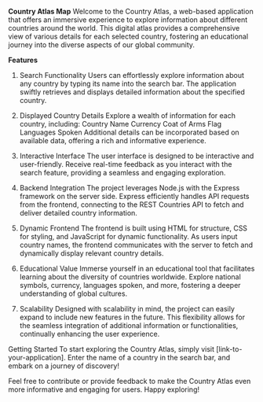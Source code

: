 **Country Atlas Map**
Welcome to the Country Atlas, a web-based application that offers an immersive experience to explore information about different countries around the world. This digital atlas provides a comprehensive view of various details for each selected country, fostering an educational journey into the diverse aspects of our global community.

**Features**
1. Search Functionality
Users can effortlessly explore information about any country by typing its name into the search bar. The application swiftly retrieves and displays detailed information about the specified country.

2. Displayed Country Details
Explore a wealth of information for each country, including:
Country Name
Currency
Coat of Arms
Flag
Languages Spoken
Additional details can be incorporated based on available data, offering a rich and informative experience.

3. Interactive Interface
The user interface is designed to be interactive and user-friendly. Receive real-time feedback as you interact with the search feature, providing a seamless and engaging exploration.

4. Backend Integration
The project leverages Node.js with the Express framework on the server side. Express efficiently handles API requests from the frontend, connecting to the REST Countries API to fetch and deliver detailed country information.

5. Dynamic Frontend
The frontend is built using HTML for structure, CSS for styling, and JavaScript for dynamic functionality. As users input country names, the frontend communicates with the server to fetch and dynamically display relevant country details.

6. Educational Value
Immerse yourself in an educational tool that facilitates learning about the diversity of countries worldwide. Explore national symbols, currency, languages spoken, and more, fostering a deeper understanding of global cultures.

7. Scalability
Designed with scalability in mind, the project can easily expand to include new features in the future. This flexibility allows for the seamless integration of additional information or functionalities, continually enhancing the user experience.

Getting Started
To start exploring the Country Atlas, simply visit [link-to-your-application]. Enter the name of a country in the search bar, and embark on a journey of discovery!

Feel free to contribute or provide feedback to make the Country Atlas even more informative and engaging for users. Happy exploring!
